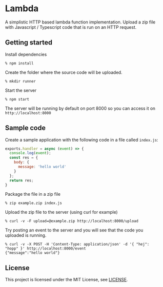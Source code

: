 # Lambda

A simplistic HTTP based lambda function implementation. Upload a zip file with Javascript / Typescript code that is run on an HTTP request.

## Getting started

Install dependencies

```
% npm install
```

Create the folder where the source code will be uploaded.

```
% mkdir runner
```

Start the server

```
% npm start
```

The server will be running by default on port 8000 so you can access it on `http://localhost:8000`

## Sample code

Create a sample application with the following code in a file called `index.js`:

```javascript
exports.handler = async (event) => {
  console.log(event);
  const res = {
    body: {
      message: 'hello world'
    }
  };
  return res;
}
```

Package the file in a zip file

```
% zip example.zip index.js 
```

Upload the zip file to the server (using curl for example)

```
% curl -v -F upload=@example.zip http://localhost:8000/upload
```

Try posting an event to the server and you will see that the code you uploaded is running.

```
% curl -v -X POST -H 'Content-Type: application/json' -d '{ "hej": "hopp" }' http://localhost:8000/event
{"message":"hello world"}
```
## License

This project is licensed under the MIT License, see [LICENSE](LICENSE).
